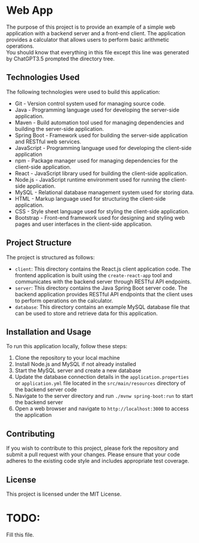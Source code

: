 # Web App

The purpose of this project is to provide an example of a simple web application with a backend server and a front-end client. The application provides a calculator that allows users to perform basic arithmetic operations.  
You should know that everything in this file except this line was generated by ChatGPT3.5 prompted the directory tree.

## Technologies Used

The following technologies were used to build this application:

- Git - Version control system used for managing source code.
- Java - Programming language used for developing the server-side application.
- Maven - Build automation tool used for managing dependencies and building the server-side application.
- Spring Boot - Framework used for building the server-side application and RESTful web services.
- JavaScript - Programming language used for developing the client-side application
- npm - Package manager used for managing dependencies for the client-side application.
- React - JavaScript library used for building the client-side application.
- Node.js - JavaScript runtime environment used for running the client-side application.
- MySQL - Relational database management system used for storing data.
- HTML - Markup language used for structuring the client-side application.
- CSS - Style sheet language used for styling the client-side application.
- Bootstrap - Front-end framework used for designing and styling web pages and user interfaces in the client-side application.

## Project Structure

The project is structured as follows:

- `client`: This directory contains the React.js client application code. The frontend application is built using the `create-react-app` tool and communicates with the backend server through RESTful API endpoints.
- `server`: This directory contains the Java Spring Boot server code. The backend application provides RESTful API endpoints that the client uses to perform operations on the calculator.
- `database`: This directory contains an example MySQL database file that can be used to store and retrieve data for this application.

## Installation and Usage

To run this application locally, follow these steps:

1. Clone the repository to your local machine
2. Install Node.js and MySQL if not already installed
3. Start the MySQL server and create a new database
4. Update the database connection details in the `application.properties` or `application.yml` file located in the `src/main/resources` directory of the backend server code
5. Navigate to the server directory and run `./mvnw spring-boot:run` to start the backend server
6. Open a web browser and navigate to `http://localhost:3000` to access the application

## Contributing

If you wish to contribute to this project, please fork the repository and submit a pull request with your changes. Please ensure that your code adheres to the existing code style and includes appropriate test coverage.

## License

This project is licensed under the MIT License.
# TODO:

Fill this file.